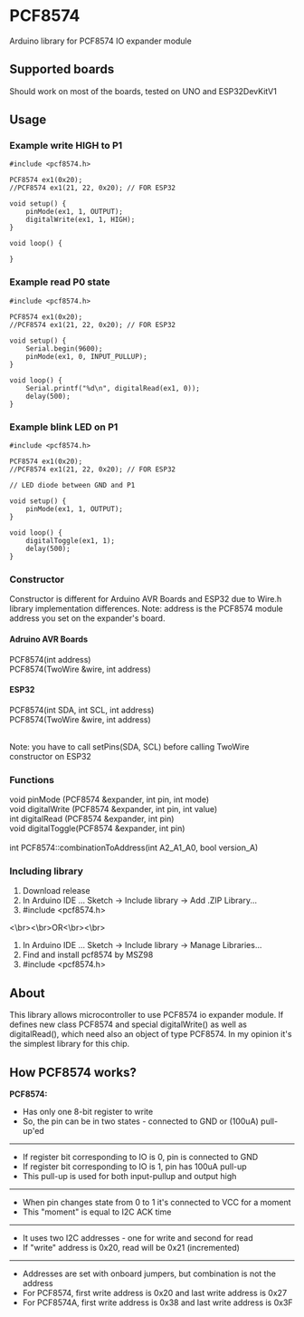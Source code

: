 # PCF8574
Arduino library for PCF8574 IO expander module

## Supported boards
Should work on most of the boards, tested on UNO and ESP32DevKitV1

## Usage
### Example write HIGH to P1
```
#include <pcf8574.h>

PCF8574 ex1(0x20);
//PCF8574 ex1(21, 22, 0x20); // FOR ESP32

void setup() {
	pinMode(ex1, 1, OUTPUT);
	digitalWrite(ex1, 1, HIGH);
}

void loop() {

}
```

### Example read P0 state
```
#include <pcf8574.h>

PCF8574 ex1(0x20);
//PCF8574 ex1(21, 22, 0x20); // FOR ESP32

void setup() {
	Serial.begin(9600);
	pinMode(ex1, 0, INPUT_PULLUP);
}

void loop() {
	Serial.printf("%d\n", digitalRead(ex1, 0));
	delay(500);
}
```

### Example blink LED on P1
```
#include <pcf8574.h>

PCF8574 ex1(0x20);
//PCF8574 ex1(21, 22, 0x20); // FOR ESP32

// LED diode between GND and P1

void setup() {
	pinMode(ex1, 1, OUTPUT);
}

void loop() {
	digitalToggle(ex1, 1);
	delay(500);
}
```

### Constructor
Constructor is different for Arduino AVR Boards and ESP32 due to Wire.h library implementation differences.
Note: address is the PCF8574 module address you set on the expander's board.
#### Adruino AVR Boards</br>
PCF8574(int address)</br>
PCF8574(TwoWire &wire, int address)</br>
#### ESP32
PCF8574(int SDA, int SCL, int address)</br>
PCF8574(TwoWire &wire, int address)</br>

</br>Note: you have to call setPins(SDA, SCL) before calling TwoWire constructor on ESP32</br>

### Functions

void pinMode      (PCF8574 &expander, int pin, int mode)</br>
void digitalWrite (PCF8574 &expander, int pin, int value)</br>
int  digitalRead  (PCF8574 &expander, int pin)</br>
void digitalToggle(PCF8574 &expander, int pin)</br></br>
int  PCF8574::combinationToAddress(int A2_A1_A0, bool version_A)</br>

### Including library

1. Download release
2. In Arduino IDE ... Sketch -> Include library -> Add .ZIP Library...
3. #include <pcf8574.h>

<\br><\br>OR<\br><\br>
1. In Arduino IDE ... Sketch -> Include library -> Manage Libraries...
2. Find and install pcf8574 by MSZ98
3. #include <pcf8574.h>

## About
This library allows microcontroller to use PCF8574 io expander module. If defines new class PCF8574 and special digitalWrite() as well as digitalRead(), which need also an object of type PCF8574. In my opinion it's the simplest library for this chip.

## How PCF8574 works?

 **PCF8574:**
 - Has only one 8-bit register to write
 - So, the pin can be in two states - connected to GND or (100uA) pull-up'ed
---
 - If register bit corresponding to IO is 0, pin is connected to GND
 - If register bit corresponding to IO is 1, pin has 100uA pull-up
 - This pull-up is used for both input-pullup and output high
---
 - When pin changes state from 0 to 1 it's connected to VCC for a moment
 - This "moment" is equal to I2C ACK time
---
 - It uses two I2C addresses - one for write and second for read
 - If "write" address is 0x20, read will be 0x21 (incremented)
---
 - Addresses are set with onboard jumpers, but combination is not the address
 - For PCF8574, first write address is 0x20 and last write address is 0x27
 - For PCF8574A, first write address is 0x38 and last write address is 0x3F
 
 
 
 
 
 
 
 
